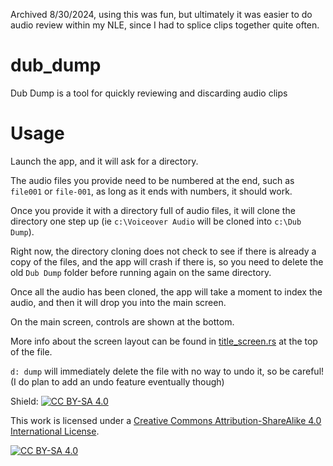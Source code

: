Archived 8/30/2024, using this was fun, but ultimately it was easier to do audio review within my NLE, since I had to splice clips together quite often.


# dub_dump
Dub Dump is a tool for quickly reviewing and discarding audio clips

# Usage
Launch the app, and it will ask for a directory.

The audio files you provide need to be numbered at the end, such as `file001` or `file-001`, as long as it ends with numbers, it should work.

Once you provide it with a directory full of audio files, it will clone the directory one step up (ie `c:\Voiceover Audio` will be cloned into `c:\Dub Dump`).

Right now, the directory cloning does not check to see if there is already a copy of the files, and the app will crash if there is, so you need to delete the old `Dub Dump` folder before running again on the same directory.

Once all the audio has been cloned, the app will take a moment to index the audio, and then it will drop you into the main screen.

On the main screen, controls are shown at the bottom.

More info about the screen layout can be found in [title_screen.rs](src/terminal_functions/title_screen.rs) at the top of the file.

`d: dump` will immediately delete the file with no way to undo it, so be careful! (I do plan to add an undo feature eventually though)




Shield: [![CC BY-SA 4.0][cc-by-sa-shield]][cc-by-sa]

This work is licensed under a
[Creative Commons Attribution-ShareAlike 4.0 International License][cc-by-sa].

[![CC BY-SA 4.0][cc-by-sa-image]][cc-by-sa]

[cc-by-sa]: http://creativecommons.org/licenses/by-sa/4.0/
[cc-by-sa-image]: https://licensebuttons.net/l/by-sa/4.0/88x31.png
[cc-by-sa-shield]: https://img.shields.io/badge/License-CC%20BY--SA%204.0-lightgrey.svg

